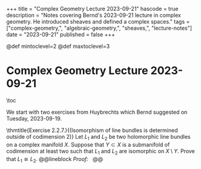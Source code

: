 +++
title = "Complex Geometry Lecture 2023-09-21"
hascode = true
description = "Notes covering Bernd's 2023-09-21 lecture in complex geometry. He introduced sheaves and defined a complex spaces."
tags = ["complex-geometry,", "algebraic-geometry,", "sheaves,", "lecture-notes"]
date = "2023-09-21"
published = false
+++

@def mintoclevel=2
@def maxtoclevel=3

# Complex Geometry Lecture 2023-09-21

\toc

We start with two exercises from Huybrechts which Bernd suggested on Tuesday, 2023-09-19.


\thmtitle{Exercise 2.2.7.}{(Isomorphism of line bundles is determined outside of codimension 2)} Let $L_1$ and $L_2$ be two holomorphic line bundles on a complex manifold $X$. Suppose that $Y\subset X$ is a submanifold of codimension at least two such that $L_1$ and $L_2$ are isomorphic on $X\setminus Y$. Prove that $L_1 \cong L_2$.
@@lineblock
    *Proof:* &nbsp; 
@@
